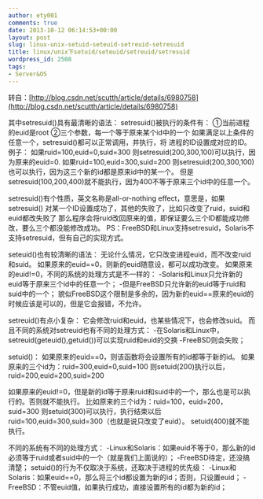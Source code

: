 ```yaml
---
author: ety001
comments: true
date: 2013-10-12 06:14:53+00:00
layout: post
slug: linux-unix-setuid-seteuid-setreuid-setresuid
title: linux/unix下setuid/seteuid/setreuid/setresuid
wordpress_id: 2508
tags:
- Server&OS
---
```


转自：[http://blog.csdn.net/scutth/article/details/6980758](http://blog.csdn.net/scutth/article/details/6980758)

其中setresuid()具有最清晰的语法：
setresuid()被执行的条件有：
①当前进程的euid是root
②三个参数，每一个等于原来某个id中的一个
如果满足以上条件的任意一个，setresuid()都可以正常调用，并执行，将
进程的ID设置成对应的ID。
例子：
如果ruid=100,euid=0,suid=300
则setresuid(200,300,100)可以执行，因为原来的euid=0.
如果ruid=100,euid=300,suid=200
则setresuid(200,300,100)也可以执行，因为这三个新的id都是原来id中的某一个。
但是setresuid(100,200,400)就不能执行，因为400不等于原来三个id中的任意一个。

setresuid()有个性质，英文名称是all-or-nothing effect，意思是，如果setresuid()
对某一个ID设置成功了，其他的失败了，比如只改变了ruid，suid和euid都改失败了
那么程序会将ruid改回原来的值，即保证要么三个ID都能成功修改，要么三个都没能修改成功。
PS：FreeBSD和Linux支持setresuid，Solaris不支持setresuid，但有自己的实现方式。<!-- more -->

seteuid()也有较清晰的语法：
无论什么情况，它只改变进程euid，而不改变ruid和suid。
如果原来的euid==0，则新的euid随意设，都可以成功改变。
如果原来的euid!=0，不同的系统的处理方式是不一样的：
-Solaris和Linux只允许新的euid等于原来三个id中的任意一个；
-但是FreeBSD只允许新的euid等于ruid和suid中的一个；
貌似FreeBSD这个限制是多余的，因为新的euid==原来的euid的时候应该是可以的，但是它会报错，不允许。

setreuid()有点小复杂：
它会修改ruid和euid，也某些情况下，也会修改suid。
而且不同的系统对setreuid也有不同的处理方式：
-在Solaris和Linux中，setreuid(geteuid(),getuid())可以实现ruid和euid的交换
-FreeBSD则会失败；

setuid()：
如果原来的euid==0，则该函数将会设置所有的id都等于新的id。
如果原来的三个id为：ruid=300,euid=0,suid=100
则setuid(200)执行以后，ruid=200,euid=200,suid=200

如果原来的euid!=0，但是新的id等于原来ruid和suid中的一个，那么也是可以执行的。否则就不能执行。
比如原来的三个id为：ruid=100，euid=200，suid=300
则setuid(300)可以执行，执行结束以后ruid=100,euid=300,suid=300（也就是说只改变了euid）。
setuid(400)就不能执行。

不同的系统有不同的处理方式：
-Linux和Solaris：如果euid不等于0，那么新的id必须等于ruid或者suid中的一个（就是我们上面说的）；
-FreeBSD待定，还没搞清楚；
setuid()的行为不仅取决于系统，还取决于进程的优先级：
-Linux和Solaris：如果euid==0，那么将三个id都设置为新的id；否则，只设置euid；
-FreeBSD：不管euid值，如果执行成功，直接设置所有的id都为新的id；

